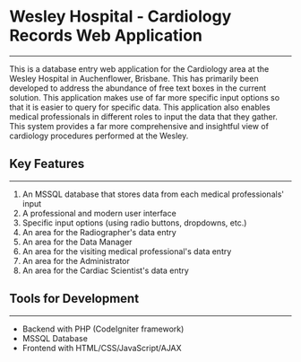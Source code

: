 # Wesley Hospital - Cardiology Records Web Application
---

This is a database entry web application for the Cardiology area at the Wesley Hospital in Auchenflower, Brisbane. This has primarily been developed to address the abundance of free text boxes in the current solution. This application makes use of far more specific input options so that it is easier to query for specific data. This application also enables medical professionals in different roles to input the data that they gather. This system provides a far more comprehensive and insightful view of cardiology procedures performed at the Wesley.

## Key Features
---
1. An MSSQL database that stores data from each medical professionals' input
2. A professional and modern user interface
3. Specific input options (using radio buttons, dropdowns, etc.)
4. An area for the Radiographer's data entry
5. An area for the Data Manager
6. An area for the visiting medical professional's data entry
7. An area for the Administrator
8. An area for the Cardiac Scientist's data entry


## Tools for Development
---
* Backend with PHP (CodeIgniter framework)
* MSSQL Database
* Frontend with HTML/CSS/JavaScript/AJAX


